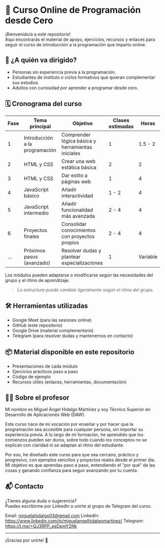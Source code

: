 # 🧠 Curso Online de Programación desde Cero

¡Bienvenido/a a este repositorio!  
Aquí encontrarás el material de apoyo, ejercicios, recursos y enlaces para seguir el curso de introducción a la programación que imparto online.

## 👤 ¿A quién va dirigido?

- Personas sin experiencia previa a la programación.
- Estudiantes de instituto o ciclos formativos que quieran complementar sus estudios.
- Adultos con curiosidad por aprender a programar desde cero.


## 🗓️ Cronograma del curso

| Fase | Tema principal                 | Objetivo                                          | Clases estimadas | Horas    |
| ---- | ------------------------------ | ------------------------------------------------- | ---------------- | -------- |
| 1    | Introducción a la programación | Comprender lógica básica y herramientas iniciales | 1                | 1.5 - 2  |
| 2    | HTML y CSS                     | Crear una web estática básica                     | 2                | 2        |
| 3    | HTML y CSS                     | Dar estilo a páginas web                          | 1                | 4        |
| 4    | JavaScript básico              | Añadir interactividad                             | 1 - 2            | 4        |
| 5    | JavaScript intermedio          | Añadir funcionalidad más avanzada                 | 2 - 4            | 4        |
| 6    | Proyectos finales              | Consolidar conocimientos con proyectos propios    | 2 - 4            | 4        |
| …    | Próximos pasos (avanzado)      | Resolver dudas y plantear especializaciones       | 1                | Variable |


Los módulos pueden adaptarse o modificarse según las necesidades del grupo y el ritmo de aprendizaje.

> *La estructura puede cambiar ligeramente según el ritmo del grupo.*

## 🛠️ Herramientas utilizadas

- Google Meet (para las sesiones online)
- GitHub (este repositorio)
- Google Drive (material complementario)
- Telegram (para resolver dudas y mantenernos en contacto)

## 📦 Material disponible en este repositorio

- Presentaciones de cada módulo
- Ejercicios prácticos paso a paso
- Código de ejemplo
- Recursos útiles (enlaces, herramientas, documentación)

## 🧑‍🏫 Sobre el profesor

Mi nombre es Miguel Ángel Hidalgo Martínez y soy Técnico Superior en Desarrollo de Aplicaciones Web (DAW).

Este curso nace de mi vocación por enseñar y por hacer que la programación sea accesible para cualquier persona, sin importar su experiencia previa. A lo largo de mi formación, he aprendido que los comienzos pueden ser duros, sobre todo cuando los conceptos no se explican con claridad ni se adaptan al ritmo del estudiante.

Por eso, he diseñado este curso para que sea cercano, práctico y progresivo, con ejemplos sencillos y proyectos reales desde el primer día. Mi objetivo es que aprendas paso a paso, entendiendo el "por qué" de las cosas y ganando confianza para seguir avanzando por tu cuenta.

## 📬 Contacto

¿Tienes alguna duda o sugerencia?  
Puedes escribirme por LinkedIn o unirte al grupo de Telegram del curso.

Email: miguelahidalgo03@gmail.com
LinkedIn: https://www.linkedin.com/in/miguelangelhidalgomartinez/
Telegram: https://t.me/+QJ3RPP_eeDpmY2Nk

---

¡Gracias por unirte! 🚀
